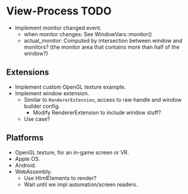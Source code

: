 # View-Process TODO

* Implement monitor changed event.
  - when monitor changes: See WindowVars::monitor()
  - actual_monitor: Computed by intersection between window and monitors? (the monitor area that contains more than half of the window?)

## Extensions

* Implement custom OpenGL texture example.
* Implement window extension.
    - Similar to `RendererExtension`, access to raw handle and window builder config.
      - Modify RendererExtension to include window stuff?
    - Use case?

## Platforms

* OpenGL texture, for an in-game screen or VR.
* Apple OS.
* Android.
* WebAssembly.
  - Use HtmlElements to render?
  - Wait until we impl automation/screen readers.
